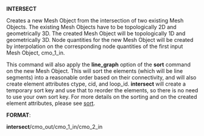  **INTERSECT**

  Creates a new Mesh Object from the intersection of two existing Mesh
  Objects. The existing Mesh Objects have to be topologically 2D and
  geometrically 3D. The created Mesh Object will be topologically 1D
  and geometrically 3D. Node quantities for the new Mesh Object will
  be created by interpolation on the corresponding node quantities of
  the first input Mesh Object, cmo\_1\_in.

  This command will also apply the **line\_graph** option of the
  **sort** command on the new Mesh Object. This will sort the elements
  (which will be line segments) into a reasonable order based on their
  connectivity, and will also create element attributes ctype, cid,
  and loop\_id. **intersect** will create a temporary sort key and use
  that to reorder the elements, so there is no need to use your own
  sort key. For more details on the sorting and on the created element
  attributes, please see [sort](SORT.md).

 **FORMAT**:

  **intersect**/cmo\_out/cmo\_1\_in/cmo\_2\_in
